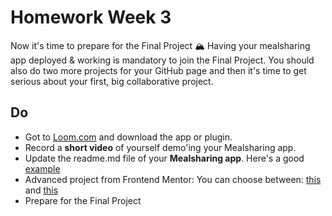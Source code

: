 # Homework Week 3

Now it's time to prepare for the Final Project 🏔 
Having your mealsharing app deployed & working is mandatory to join the Final Project.
You should also do two more projects for your GitHub page and then it's time to get serious about your first, big collaborative project.


## Do

- Got to [Loom.com](https://www.loom.com/) and download the app or plugin.
- Record a **short video** of yourself demo'ing your Mealsharing app.
- Update the readme.md file of your **Mealsharing app**. Here's a good [example](https://github.com/DanJecu/meal-sharing-app)
- Advanced project from Frontend Mentor: You can choose between: [this](https://www.frontendmentor.io/challenges/rest-countries-api-with-color-theme-switcher-5cacc469fec04111f7b848ca) and [this](https://www.frontendmentor.io/challenges/multistep-form-YVAnSdqQBJ)
- Prepare for the Final Project
